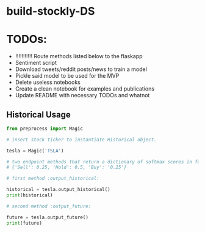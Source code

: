 # build-stockly-DS

# TODOs:

- !!!!!!!!!!! Route methods listed below to the flaskapp
- Sentiment script
- Download tweets/reddit posts/news to train a model
- Pickle said model to be used for the MVP
- Delete useless notebooks
- Create a clean notebook for examples and publications
- Update README with necessary TODOs and whatnot

## Historical Usage

```python
from preprocess import Magic

# insert stock ticker to instantiate Historical object.

tesla = Magic('TSLA')

# two endpoint methods that return a dictionary of softmax scores in format:
# {'Sell': 0.25, 'Hold': 0.5, 'Buy': '0.25'}

# first method :output_historical:

historical = tesla.output_historical()
print(historical)

# second method :output_future:

future = tesla.output_future()
print(future)
```
